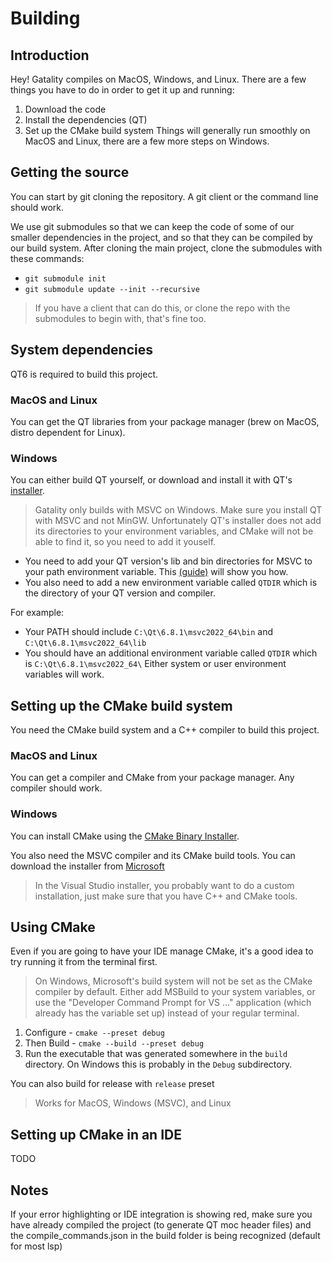 # Building
## Introduction
Hey! Gatality compiles on MacOS, Windows, and Linux. There are a few things you have to do in order to get it up and running:
1. Download the code
2. Install the dependencies (QT)
3. Set up the CMake build system
Things will generally run smoothly on MacOS and Linux, there are a few more steps on Windows.

## Getting the source
You can start by git cloning the repository. A git client or the command line should work.

We use git submodules so that we can keep the code of some of our smaller dependencies in the project, and so that they can be compiled by our build system.
After cloning the main project, clone the submodules with these commands:
- `git submodule init`
- `git submodule update --init --recursive`
> If you have a client that can do this, or clone the repo with the submodules to begin with, that's fine too.

## System dependencies
QT6 is required to build this project.
### MacOS and Linux
You can get the QT libraries from your package manager (brew on MacOS, distro dependent for Linux).
### Windows
You can either build QT yourself, or download and install it with QT's [installer](https://www.qt.io/download-qt-installer).
> Gatality only builds with MSVC on Windows. Make sure you install QT with MSVC and not MinGW.
Unfortunately QT's installer does not add its directories to your environment variables, and CMake will not be able to find it, so you need to add it youself.
- You need to add your QT version's lib and bin directories for MSVC to your path environment variable. This [(guide)](https://youtu.be/rnogAji_I5E?si=yG-h8Z5A5h3anPI3&t=97) will show you how.
- You also need to add a new environment variable called `QTDIR` which is the directory of your QT version and compiler.

For example:
- Your PATH should include `C:\Qt\6.8.1\msvc2022_64\bin` and `C:\Qt\6.8.1\msvc2022_64\lib`
- You should have an additional environment variable called `QTDIR` which is `C:\Qt\6.8.1\msvc2022_64\`
Either system or user environment variables will work.

## Setting up the CMake build system
You need the CMake build system and a C++ compiler to build this project.
### MacOS and Linux
You can get a compiler and CMake from your package manager. Any compiler should work.
### Windows
You can install CMake using the [CMake Binary Installer](https://cmake.org/download/).

You also need the MSVC compiler and its CMake build tools. You can download the installer from [Microsoft](https://visualstudio.microsoft.com/downloads/)
> In the Visual Studio installer, you probably want to do a custom installation, just make sure that you have C++ and CMake tools.
 
## Using CMake
Even if you are going to have your IDE manage CMake, it's a good idea to try running it from the terminal first.
> On Windows, Microsoft's build system will not be set as the CMake compiler by default. Either add MSBuild to your system variables, or use the "Developer Command Prompt for VS ..." application (which already has the variable set up) instead of your regular terminal. 

1. Configure - `cmake --preset debug`
2. Then Build - `cmake --build --preset debug`
3. Run the executable that was generated somewhere in the `build` directory. On Windows this is probably in the `Debug` subdirectory.

You can also build for release with `release` preset
> Works for MacOS, Windows (MSVC), and Linux

## Setting up CMake in an IDE
TODO

## Notes
If your error highlighting or IDE integration is showing red, make sure you have already compiled the project (to generate QT moc header files) and the compile_commands.json in the build folder is being recognized (default for most lsp)
